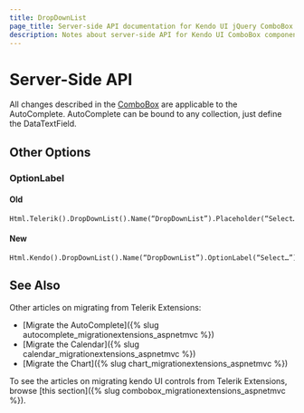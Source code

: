 ```yaml
---
title: DropDownList
page_title: Server-side API documentation for Kendo UI jQuery ComboBox widget
description: Notes about server-side API for Kendo UI ComboBox component.
---
```


# Server-Side API

All changes described in the [ComboBox](combobox) are applicable to the AutoComplete. AutoComplete can be bound to any collection, just define the DataTextField.

## Other Options

### OptionLabel

#### Old

    Html.Telerik().DropDownList().Name(“DropDownList”).Placeholder(“Select…”)

#### New

    Html.Kendo().DropDownList().Name(“DropDownList”).OptionLabel(“Select…”)

## See Also

Other articles on migrating from Telerik Extensions:

* [Migrate the AutoComplete]({% slug autocomplete_migrationextensions_aspnetmvc %})
* [Migrate the Calendar]({% slug calendar_migrationextensions_aspnetmvc %})
* [Migrate the Chart]({% slug chart_migrationextensions_aspnetmvc %})

To see the articles on migrating kendo UI controls from Telerik Extensions, browse [this section]({% slug combobox_migrationextensions_aspnetmvc %}).
